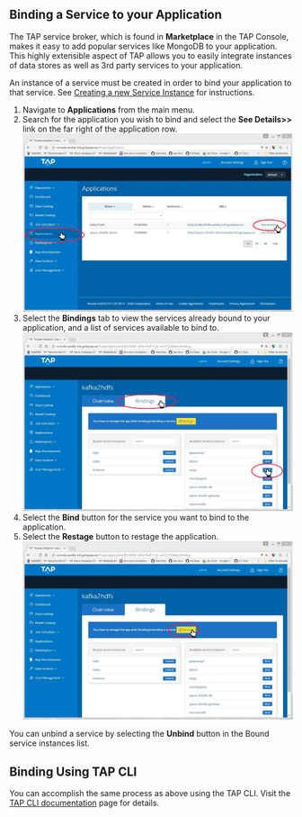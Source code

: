 ## Binding a Service to your Application

The TAP service broker, which is found in **Marketplace** in the TAP Console, makes it easy to add popular services like MongoDB to your application. This highly extensible aspect of TAP allows you to easily integrate instances of data stores as well as 3rd party services to your application. 

An instance of a service must be created in order to bind your application to that service. See [Creating a new Service Instance](/Platform-Marketplace/marketplace_createinstance.md) for instructions.

1. Navigate to **Applications** from the main menu.
1. Search for the application you wish to bind and select the **See Details>>** link on the far right of the application row.
![appdeploy_binding_screen1.jpg](/images/appdeploy_binding_screen1.jpg)
1. Select the **Bindings** tab to view the services already bound to your application, and a list of services available to bind to. 
![appdeploy_binding_screen2.jpg](/images/appdeploy_binding_screen2.jpg)
1. Select the **Bind** button for the service you want to bind to the application.
1. Select the **Restage** button to restage the application.  
![appdeploy_binding_screen3.jpg](/images/appdeploy_binding_screen3.jpg)

You can unbind a service by selecting the **Unbind** button in the Bound service instances list.  

## Binding Using TAP CLI

You can accomplish the same process as above using the TAP CLI.  Visit the [TAP CLI documentation](/Reference-Documents/reference_cli.md) page for details. 
